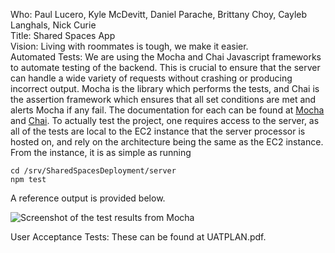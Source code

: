 Who: Paul Lucero, Kyle McDevitt, Daniel Parache, Brittany Choy, Cayleb Langhals, Nick Curie  
Title: Shared Spaces App  
Vision: Living with roommates is tough, we make it easier.  
Automated Tests: We are using the Mocha and Chai Javascript frameworks to automate testing of the backend. This is crucial to ensure that the server can handle a wide variety of requests without crashing or producing incorrect output. Mocha is the library which performs the tests, and Chai is the assertion framework which ensures that all set conditions are met and alerts Mocha if any fail. The documentation for each can be found at [Mocha](https://mochajs.org/) and [Chai](http://chaijs.com/api/bdd/). To actually test the project, one requires access to the server, as all of the tests are local to the EC2 instance that the server processor is hosted on, and rely on the architecture being the same as the EC2 instance. From the instance, it is as simple as running

```
cd /srv/SharedSpacesDeployment/server
npm test
```

A reference output is provided below.

![Screenshot of the test results from Mocha](https://i.imgur.com/a1OT0s8.png)

User Acceptance Tests: These can be found at UATPLAN.pdf.